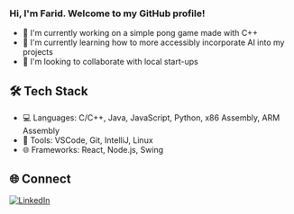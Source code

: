 ### Hi, I'm Farid. Welcome to my GitHub profile!
- 🎾 I'm currently working on a simple pong game made with C++
- 🌱 I'm currently learning how to more accessibly incorporate AI into my projects
- 🤝 I'm looking to collaborate with local start-ups

## 🛠️ Tech Stack
- 💻 Languages: C/C++, Java, JavaScript, Python, x86 Assembly, ARM Assembly
- 🧰 Tools: VSCode, Git, IntelliJ, Linux
- 🌐 Frameworks: React, Node.js, Swing

## 🌐 Connect
[![LinkedIn](https://img.shields.io/badge/LinkedIn-blue?style=flat&logo=linkedin)]([https://linkedin.com/in/yourname](https://www.linkedin.com/in/farid-jamshid-8a8508294/))
